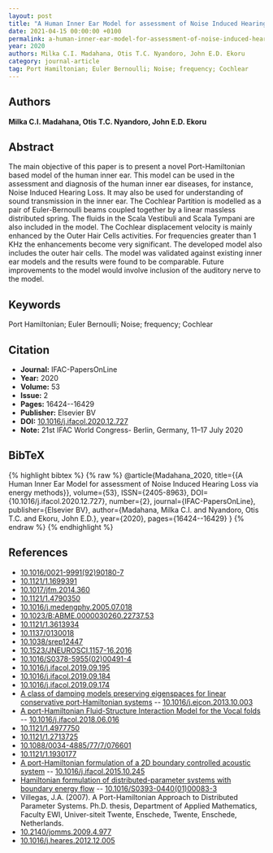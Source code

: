 ```yaml
---
layout: post
title: "A Human Inner Ear Model for assessment of Noise Induced Hearing Loss via energy methods"
date: 2021-04-15 00:00:00 +0100
permalink: a-human-inner-ear-model-for-assessment-of-noise-induced-hearing-loss-via-energy-methods
year: 2020
authors: Milka C.I. Madahana, Otis T.C. Nyandoro, John E.D. Ekoru
category: journal-article
tag: Port Hamiltonian; Euler Bernoulli; Noise; frequency; Cochlear
---
```

 
## Authors
**Milka C.I. Madahana, Otis T.C. Nyandoro, John E.D. Ekoru**
 
## Abstract
The main objective of this paper is to present a novel Port-Hamiltonian based model of the human inner ear. This model can be used in the assessment and diagnosis of the human inner ear diseases, for instance, Noise Induced Hearing Loss. It may also be used for understanding of sound transmission in the inner ear. The Cochlear Partition is modelled as a pair of Euler-Bernoulli beams coupled together by a linear massless distributed spring. The fluids in the Scala Vestibuli and Scala Tympani are also included in the model. The Cochlear displacement velocity is mainly enhanced by the Outer Hair Cells activities. For frequencies greater than 1 KHz the enhancements become very significant. The developed model also includes the outer hair cells. The model was validated against existing inner ear models and the results were found to be comparable. Future improvements to the model would involve inclusion of the auditory nerve to the model.
 
## Keywords
Port Hamiltonian; Euler Bernoulli; Noise; frequency; Cochlear
 
## Citation
- **Journal:** IFAC-PapersOnLine
- **Year:** 2020
- **Volume:** 53
- **Issue:** 2
- **Pages:** 16424--16429
- **Publisher:** Elsevier BV
- **DOI:** [10.1016/j.ifacol.2020.12.727](https://doi.org/10.1016/j.ifacol.2020.12.727)
- **Note:** 21st IFAC World Congress- Berlin, Germany, 11–17 July 2020
 
## BibTeX
{% highlight bibtex %}
{% raw %}
@article{Madahana_2020,
  title={{A Human Inner Ear Model for assessment of Noise Induced Hearing Loss via energy methods}},
  volume={53},
  ISSN={2405-8963},
  DOI={10.1016/j.ifacol.2020.12.727},
  number={2},
  journal={IFAC-PapersOnLine},
  publisher={Elsevier BV},
  author={Madahana, Milka C.I. and Nyandoro, Otis T.C. and Ekoru, John E.D.},
  year={2020},
  pages={16424--16429}
}
{% endraw %}
{% endhighlight %}
 
## References
- [10.1016/0021-9991(92)90180-7](https://doi.org/10.1016/0021-9991(92)90180-7)
- [10.1121/1.1699391](https://doi.org/10.1121/1.1699391)
- [10.1017/jfm.2014.360](https://doi.org/10.1017/jfm.2014.360)
- [10.1121/1.4790350](https://doi.org/10.1121/1.4790350)
- [10.1016/j.medengphy.2005.07.018](https://doi.org/10.1016/j.medengphy.2005.07.018)
- [10.1023/B:ABME.0000030260.22737.53](https://doi.org/10.1023/B:ABME.0000030260.22737.53)
- [10.1121/1.3613934](https://doi.org/10.1121/1.3613934)
- [10.1137/0130018](https://doi.org/10.1137/0130018)
- [10.1038/srep12447](https://doi.org/10.1038/srep12447)
- [10.1523/JNEUROSCI.1157-16.2016](https://doi.org/10.1523/JNEUROSCI.1157-16.2016)
- [10.1016/S0378-5955(02)00491-4](https://doi.org/10.1016/S0378-5955(02)00491-4)
- [10.1016/j.ifacol.2019.09.195](https://doi.org/10.1016/j.ifacol.2019.09.195)
- [10.1016/j.ifacol.2019.09.184](https://doi.org/10.1016/j.ifacol.2019.09.184)
- [10.1016/j.ifacol.2019.09.174](https://doi.org/10.1016/j.ifacol.2019.09.174)
- [A class of damping models preserving eigenspaces for linear conservative port-Hamiltonian systems](a-class-of-damping-models-preserving-eigenspaces-for-linear-conservative-port-hamiltonian-systems) -- [10.1016/j.ejcon.2013.10.003](https://doi.org/10.1016/j.ejcon.2013.10.003)
- [A port-Hamiltonian Fluid-Structure Interaction Model for the Vocal folds](a-port-hamiltonian-fluid-structure-interaction-model-for-the-vocal-folds) -- [10.1016/j.ifacol.2018.06.016](https://doi.org/10.1016/j.ifacol.2018.06.016)
- [10.1121/1.4977750](https://doi.org/10.1121/1.4977750)
- [10.1121/1.2713725](https://doi.org/10.1121/1.2713725)
- [10.1088/0034-4885/77/7/076601](https://doi.org/10.1088/0034-4885/77/7/076601)
- [10.1121/1.1930177](https://doi.org/10.1121/1.1930177)
- [A port-Hamiltonian formulation of a 2D boundary controlled acoustic system](a-port-hamiltonian-formulation-of-a-2d-boundary-controlled-acoustic-system) -- [10.1016/j.ifacol.2015.10.245](https://doi.org/10.1016/j.ifacol.2015.10.245)
- [Hamiltonian formulation of distributed-parameter systems with boundary energy flow](hamiltonian-formulation-of-distributed-parameter-systems-with-boundary-energy-flow) -- [10.1016/S0393-0440(01)00083-3](https://doi.org/10.1016/S0393-0440(01)00083-3)
- Villegas, J.A. (2007). A Port-Hamiltonian Approach to Distributed Parameter Systems. Ph.D. thesis, Department of Applied Mathematics, Faculty EWI, Univer-siteit Twente, Enschede, Twente, Enschede, Netherlands.
- [10.2140/jomms.2009.4.977](https://doi.org/10.2140/jomms.2009.4.977)
- [10.1016/j.heares.2012.12.005](https://doi.org/10.1016/j.heares.2012.12.005)

